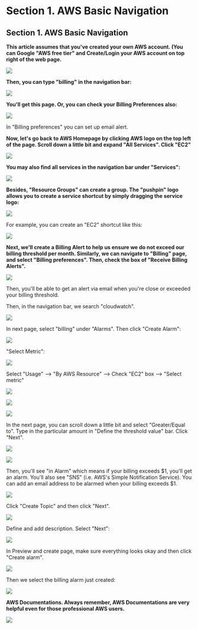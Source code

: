 # Section 1. AWS Basic Navigation

## Section 1. AWS Basic Navigation

**This article assumes that you've created your own AWS account. \(You can Google "AWS free tier" and Create/Login your AWS account on top right of the web page.**

![](../.gitbook/assets/image%20%2898%29.png)

**Then, you can type "billing" in the navigation bar:**

![](../.gitbook/assets/image%20%2862%29.png)

**​You'll get this page. Or, you can check your Billing Preferences also:**

![](../.gitbook/assets/image%20%2833%29.png)

In "Billing preferences" you can set up email alert.

**Now, let's go back to AWS Homepage by clicking AWS logo on the top left of the page. Scroll down a little bit and expand "All Services". Click "EC2"**

![](../.gitbook/assets/image%20%2817%29.png)

**You may also find all services in the navigation bar under "Services":**

![](../.gitbook/assets/image%20%2896%29.png)

**Besides, "Resource Groups" can create a group. The "pushpin" logo allows you to create a service shortcut by simply dragging the service logo:**

![](../.gitbook/assets/image%20%2883%29.png)

For example, you can create an "EC2" shortcut like this:

![](../.gitbook/assets/image%20%2893%29.png)

**Next, we'll create a Billing Alert to help us ensure we do not exceed our billing threshold per month. Similarly, we can navigate to "Billing" page, and select "Billing preferences". Then, check the box of "Receive Billing Alerts".**

![](../.gitbook/assets/image%20%2846%29.png)

Then, you'll be able to get an alert via email when you're close or exceeded your billing threshold.

Then, in the navigation bar, we search "cloudwatch".

![](../.gitbook/assets/image%20%2858%29.png)

In next page, select "billing" under "Alarms". Then click "Create Alarm":

![](../.gitbook/assets/image%20%2874%29.png)

"Select Metric":

![](../.gitbook/assets/image%20%2888%29.png)

Select "Usage" --&gt; "By AWS Resource" --&gt; Check "EC2" box --&gt; "Select metric"

![](../.gitbook/assets/image%20%2822%29.png)

![](../.gitbook/assets/image%20%2834%29.png)

![](../.gitbook/assets/image%20%281%29.png)

In the next page, you can scroll down a little bit and select "Greater/Equal to". Type in the particular amount in "Define the threshold value" bar. Click "Next".

![](../.gitbook/assets/image%20%2849%29.png)

![](../.gitbook/assets/image%20%2873%29.png)

Then, you'll see "in Alarm" which means if your billing exceeds $1, you'll get an alarm. You'll also see "SNS" \(i.e. AWS's Simple Notification Service\). You can add an email address to be alarmed when your billing exceeds $1.

![](../.gitbook/assets/image%20%28100%29.png)

Click "Create Topic" and then click "Next".

![](../.gitbook/assets/image%20%2852%29.png)

Define and add description. Select "Next":

![](../.gitbook/assets/image%20%2845%29.png)

In Preview and create page, make sure everything looks okay and then click "Create alarm".

![](../.gitbook/assets/image%20%283%29.png)

Then we select the billing alarm just created:

![](../.gitbook/assets/image%20%2889%29.png)

**AWS Documentations. Always remember, AWS Documentations are very helpful even for those professional AWS users.**

![](../.gitbook/assets/image%20%2811%29.png)


